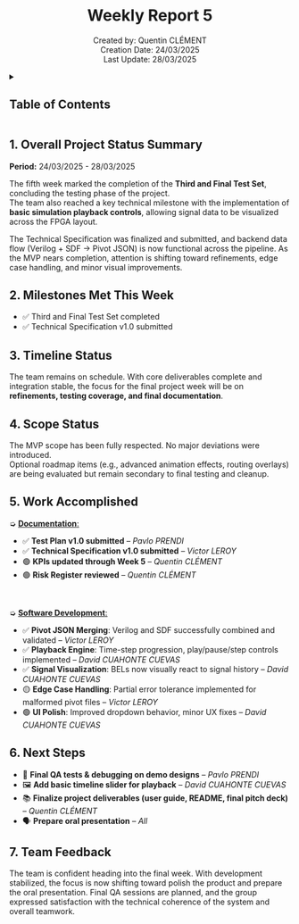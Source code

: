 <h1 align="center"> Weekly Report 5 </h1>

<p align="center">
Created by: Quentin CLÉMENT <br> Creation Date: 24/03/2025 <br> Last Update: 28/03/2025
</p>

<details>
<summary>

## Table of Contents

</summary>

- [Table of Contents](#table-of-contents)
- [1. Overall Project Status Summary](#1-overall-project-status-summary)
- [2. Milestones Met This Week](#2-milestones-met-this-week)
- [3. Timeline Status](#3-timeline-status)
- [4. Scope Status](#4-scope-status)
- [5. Work Accomplished](#5-work-accomplished)
- [6. Next Steps](#6-next-steps)
- [7. Team Feedback](#7-team-feedback)

</details>

## 1. Overall Project Status Summary  

**Period:** 24/03/2025 - 28/03/2025  

The fifth week marked the completion of the **Third and Final Test Set**, concluding the testing phase of the project.  
The team also reached a key technical milestone with the implementation of **basic simulation playback controls**, allowing signal data to be visualized across the FPGA layout.  

The Technical Specification was finalized and submitted, and backend data flow (Verilog + SDF → Pivot JSON) is now functional across the pipeline. As the MVP nears completion, attention is shifting toward refinements, edge case handling, and minor visual improvements.

## 2. Milestones Met This Week  

- ✅ Third and Final Test Set completed  
- ✅ Technical Specification v1.0 submitted  

## 3. Timeline Status  

The team remains on schedule. With core deliverables complete and integration stable, the focus for the final project week will be on **refinements, testing coverage, and final documentation**.  

## 4. Scope Status  

The MVP scope has been fully respected. No major deviations were introduced.  
Optional roadmap items (e.g., advanced animation effects, routing overlays) are being evaluated but remain secondary to final testing and cleanup.

## 5. Work Accomplished  

➭ <ins>**Documentation**<ins>:  

- ✅ **Test Plan v1.0 submitted** – _Pavlo PRENDI_  
- ✅ **Technical Specification v1.0 submitted** – _Victor LEROY_  
- 🟢 **KPIs updated through Week 5** – _Quentin CLÉMENT_  
- 🟢 **Risk Register reviewed** – _Quentin CLÉMENT_  

<br>

➭ <ins>**Software Development**<ins>:  

- ✅ **Pivot JSON Merging**: Verilog and SDF successfully combined and validated – _Victor LEROY_  
- ✅ **Playback Engine**: Time-step progression, play/pause/step controls implemented – _David CUAHONTE CUEVAS_  
- ✅ **Signal Visualization**: BELs now visually react to signal history – _David CUAHONTE CUEVAS_  
- 🟡 **Edge Case Handling**: Partial error tolerance implemented for malformed pivot files – _Victor LEROY_  
- 🟢 **UI Polish**: Improved dropdown behavior, minor UX fixes – _David CUAHONTE CUEVAS_  

## 6. Next Steps  

- 🧪 **Final QA tests & debugging on demo designs** – _Pavlo PRENDI_  
- 🖼️ **Add basic timeline slider for playback** – _David CUAHONTE CUEVAS_  
- 📚 **Finalize project deliverables (user guide, README, final pitch deck)** – _Quentin CLÉMENT_  
- 🗣️ **Prepare oral presentation** – _All_  

## 7. Team Feedback  

The team is confident heading into the final week. With development stabilized, the focus is now shifting toward polish the product and prepare the oral presentation.
Final QA sessions are planned, and the group expressed satisfaction with the technical coherence of the system and overall teamwork.